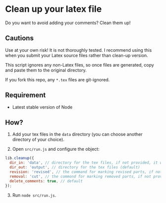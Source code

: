 # Clean up your latex file

Do you want to avoid adding your comments? Clean them up!

## Cautions

Use at your own risk! It is not thoroughly tested. I recommend using this when you submit your Latex source files rather than clean-up version.

This script ignores any non-Latex files, so once files are generated, copy and paste them to the original directory. 

If you fork this repo, any `*.tex` files are git-ignored.

## Requirement

- Latest stable version of Node

## How?

1. Add your tex files in the `data` directory (you can choose another directory of your choice).

2. Open `src/run.js` and configure the object:

```js
lib.cleanup({
  dir_in: 'data', // directory for the tex files, if not provided, it won't work
  dir_out: 'output', // directory for the tex files (default)
  revision: 'revised', // the command for marking revised parts, if not provided then ignored
  removal: 'cut', // the commond for marking removed parts, if not provided then ignored
  delete_comments: true, // default
});
```

3. Run `node src/run.js`.
